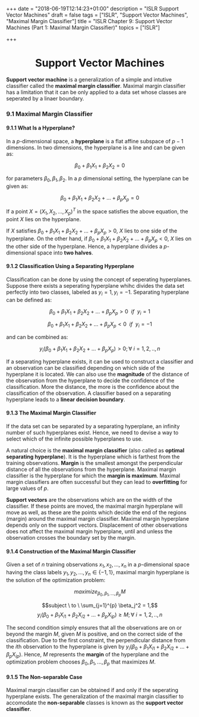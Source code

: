 +++
date = "2018-06-19T12:14:23+01:00"
description = "ISLR Support Vector Machines"
draft = false
tags = ["ISLR", "Support Vector Machines", "Maximal Margin Classifier"]
title = "ISLR Chapter 9: Support Vector Machines (Part 1: Maximal Margin Classifier)"
topics = ["ISLR"]

+++

<h1><center>Support Vector Machines</center></h1>

<b>Support vector machine</b> is a generalization of a simple and intutive classifier called the <b>maximal margin classifier</b>. Maximal margin classifier has a limitation that it can be only applied to a data set whose classes are seperated by a linaer boundary.

### 9.1 Maximal Margin Classifier
#### 9.1.1 What Is a Hyperplane?

In a $p$-dimensional space, a <b>hyperplane</b> is a flat affine subspace of $p-1$ dimensions. In two dimensions, the hyperplane is a line and can be given as:

$$\beta_0 + \beta_1 X_1 + \beta_2 X_2 = 0$$

for parameters $\beta_0, \beta_1, \beta_2$. In a $p$ dimensional setting, the hyperplane can be given as:

$$\beta_0 + \beta_1 X_1 + \beta_2 X_2 + ... + \beta_p X_p = 0$$

If a point $X = (X_1, X_2, ..., X_p)^T$ in the space satisfies the above equation, the point $X$ lies on the hyperplane.

If $X$ satisfies $\beta_0 + \beta_1 X_1 + \beta_2 X_2 + ... + \beta_p X_p > 0$, $X$ lies to one side of the hyperplane. On the other hand, if $\beta_0 + \beta_1 X_1 + \beta_2 X_2 + ... + \beta_p X_p < 0$, $X$ lies on the other side of the hyperplane. Hence, a hyperplane divides a $p$-dimensional space into <b>two halves</b>.

#### 9.1.2 Classification Using a Separating Hyperplane

Classification can be done by using the concept of seperating hyperplanes. Suppose there exists a seperating hyperplane whihc divides the data set perfectly into two classes, labeled as $y_i=1, y_i=-1$. Separating hyperplane can be defined as:

$$\beta_0 + \beta_1 X_1 + \beta_2 X_2 + ... + \beta_p X_p > 0 \ \ if \ \ y_i= 1$$

$$\beta_0 + \beta_1 X_1 + \beta_2 X_2 + ... + \beta_p X_p < 0 \ \ if \ \ y_i= -1$$

and can be combined as:

$$y_i(\beta_0 + \beta_1 X_1 + \beta_2 X_2 + ... + \beta_p X_p) > 0; \forall \  i=1,2,..,n$$

If a separating hyperplane exists, it can be used to construct a classifier and an observation can be classified depending on which side of the hyperplane it is located. We can also use the <b>magnitude</b> of the distance of the observation from the hyperplane to decide the confidence of the classification. More the distance, the more is the confidence about the classification of the observation. A classifier based on a separating hyperplane leads to a <b>linear decision boundary</b>.

#### 9.1.3 The Maximal Margin Classifier

If the data set can be separated by a separating hyperplane, an infinity number of such hyperplanes exist. Hence, we need to devise a way to select which of the infinite possible hyperplanes to use.

A natural choice is the <b>maximal margin classifier</b> (also called as <b>optimal separating hyperplane</b>). It is the hyperplane which is farthest from the training observations. <b>Margin</b> is the smallest amongst the perpendicular distance of all the observations from the hyperplane. Maximal margin classifier is the hyperplane for which the <b>margin is maximum</b>. Maximal margin classifiers are often successful but they can lead to <b>overfitting</b> for large values of $p$.

<b>Support vectors</b> are the observations which are on the width of the classifier. If these points are moved, the maximal margin hyperplane will move as well, as these are the points which decide the end of the regions (margin) around the maximal margin classifier. Maximal margin hyperplane depends only on the support vectors. Displacement of other observations does not affect the maximal margin hyperplane, until and unless the observation crosses the boundary set by the margin.

#### 9.1.4 Construction of the Maximal Margin Classifier

Given a set of $n$ training observations $x_1, x_2, ..., x_n$ in a $p$-dimensional space having the class labels $y_1, y_2, ..., y_n \in \{-1, 1\}$, maximal margin hyperplane is the solution of the optimization problem:

$$maximize_{\beta_0, \beta_1, ..., \beta_p} M$$

$$subject \ to \ \sum_{j=1}^{p} \beta_j^2 = 1,$$
$$y_i(\beta_0 + \beta_1 X _{i1} + \beta_2 X _{i2} + ... + \beta_p X _{ip}) \geq M; \forall \  i=1,2,..,n$$

The second condition simply ensures that all the observations are on or beyond the margin $M$, given $M$ is positive, and on the correct side of the classification. Due to the first constraint, the perpendicular distance from the $i$th observation to the hyperplane is given by $y_i(\beta_0 + \beta_1 X _{i1} + \beta_2 X _{i2} + ... + \beta_p X _{ip})$. Hence, $M$ represents the <b>margin</b> of the hyperplane and the optimization problem chooses $\beta_0, \beta_1, ..., \beta_p$ that maximizes $M$.

#### 9.1.5 The Non-separable Case

Maximal margin classifier can be obtained if and only if the seperating hyperplane exists. The generalization of the maximal margin classifier to accomodate the <b>non-separable</b> classes is known as the <b>support vector classifier</b>.
